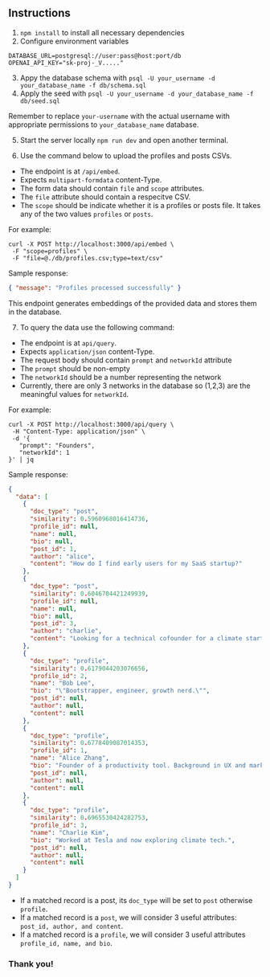 ## Instructions

1. `npm install` to install all necessary dependencies
2. Configure environment variables

```
DATABASE_URL=postgresql://user:pass@host:port/db
OPENAI_API_KEY="sk-proj-_V....."
```

3. Appy the database schema with `psql -U your_username -d your_database_name -f db/schema.sql`
4. Apply the seed with `psql -U your_username -d your_database_name -f db/seed.sql`

Remember to replace `your-username` with the actual username with appropriate permissions to `your_database_name` database.

5. Start the server locally `npm run dev` and open another terminal.

6. Use the command below to upload the profiles and posts CSVs.

- The endpoint is at `/api/embed`.
- Expects `multipart-formdata` content-Type.
- The form data should contain `file` and `scope` attributes.
- The `file` attribute should contain a respecitve CSV.
- The `scope` should be indicate whether it is a profiles or posts file. It takes any of the two values `profiles` or `posts`.

For example:

```curl
curl -X POST http://localhost:3000/api/embed \
 -F "scope=profiles" \
 -F "file=@./db/profiles.csv;type=text/csv"
```

Sample response:

```json
{ "message": "Profiles processed successfully" }
```

This endpoint generates embeddings of the provided data and stores them in the database.

7. To query the data use the following command:

- The endpoint is at `api/query`.
- Expects `application/json` content-Type.
- The request body should contain `prompt` and `networkId` attribute
- The `prompt` should be non-empty
- The `networkId` should be a number representing the network
- Currently, there are only 3 networks in the database so (1,2,3) are the meaningful values for `networkId`.

For example:

```curl
curl -X POST http://localhost:3000/api/query \
 -H "Content-Type: application/json" \
 -d '{
   "prompt": "Founders",
   "networkId": 1
}' | jq
```

Sample response:

```json
{
  "data": [
    {
      "doc_type": "post",
      "similarity": 0.5960968016414736,
      "profile_id": null,
      "name": null,
      "bio": null,
      "post_id": 1,
      "author": "alice",
      "content": "How do I find early users for my SaaS startup?"
    },
    {
      "doc_type": "post",
      "similarity": 0.6046704421249939,
      "profile_id": null,
      "name": null,
      "bio": null,
      "post_id": 3,
      "author": "charlie",
      "content": "Looking for a technical cofounder for a climate startup."
    },
    {
      "doc_type": "profile",
      "similarity": 0.6179044203076656,
      "profile_id": 2,
      "name": "Bob Lee",
      "bio": "\"Bootstrapper, engineer, growth nerd.\"",
      "post_id": null,
      "author": null,
      "content": null
    },
    {
      "doc_type": "profile",
      "similarity": 0.6778409087014353,
      "profile_id": 1,
      "name": "Alice Zhang",
      "bio": "Founder of a productivity tool. Background in UX and marketing.",
      "post_id": null,
      "author": null,
      "content": null
    },
    {
      "doc_type": "profile",
      "similarity": 0.6965530424282753,
      "profile_id": 3,
      "name": "Charlie Kim",
      "bio": "Worked at Tesla and now exploring climate tech.",
      "post_id": null,
      "author": null,
      "content": null
    }
  ]
}
```

- If a matched record is a post, its `doc_type` will be set to `post` otherwise `profile`.
- If a matched record is a `post`, we will consider 3 useful attributes: `post_id, author, and content`.
- If a matched record is a `profile`, we will consider 3 useful attributes `profile_id, name, and bio`.

### Thank you!

